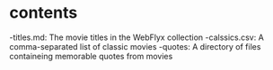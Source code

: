 # contents

-titles.md: The movie titles in the WebFlyx collection
-calssics.csv: A comma-separated list of classic movies
-quotes: A directory of files containeing memorable quotes from movies 
